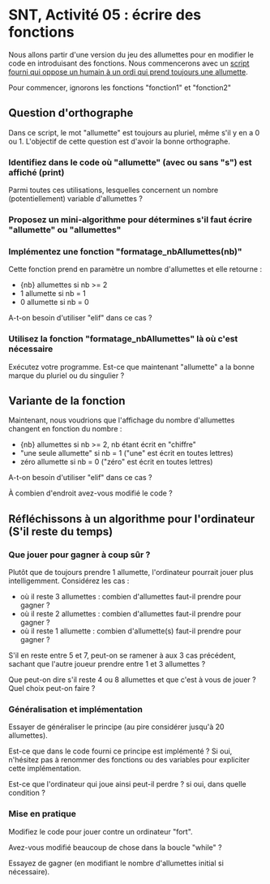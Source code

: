 # SNT, Activité 05 : écrire des fonctions

Nous allons partir d'une version du jeu des allumettes pour en modifier le code en introduisant des fonctions. 
Nous commencerons avec un [script fourni qui oppose un humain à un ordi qui prend toujours une allumette](05_allumettes.py). 

Pour commencer, ignorons les fonctions "fonction1" et "fonction2"

## Question d'orthographe

Dans ce script, le mot "allumette" est toujours au pluriel, même s'il y en a 0 ou 1. L'objectif de cette question est d'avoir la bonne orthographe.

### Identifiez dans le code où "allumette" (avec ou sans "s") est affiché (print)

Parmi toutes ces utilisations, lesquelles concernent un nombre (potentiellement) variable d'allumettes ?

### Proposez un mini-algorithme pour détermines s'il faut écrire "allumette" ou "allumettes"

### Implémentez une fonction "formatage_nbAllumettes(nb)"

Cette fonction prend en paramètre un nombre d'allumettes et elle retourne : 
 - {nb} allumettes si nb >= 2
 - 1 allumette si nb = 1
 - 0 allumette si nb = 0

A-t-on besoin d'utiliser "elif" dans ce cas ?

### Utilisez la fonction "formatage_nbAllumettes" là où c'est nécessaire

Exécutez votre programme. Est-ce que maintenant "allumette" a la bonne marque du pluriel ou du singulier ?


## Variante de la fonction

Maintenant, nous voudrions que l'affichage du nombre d'allumettes changent en fonction du nombre : 
 - {nb} allumettes si nb >= 2, nb étant écrit en "chiffre"
 - "une seule allumette" si nb = 1 ("une" est écrit en toutes lettres)
 - zéro allumette si nb = 0 ("zéro" est écrit en toutes lettres)

A-t-on besoin d'utiliser "elif" dans ce cas ?

À combien d'endroit avez-vous modifié le code ? 

## Réfléchissons à un algorithme pour l'ordinateur (S'il reste du temps)

### Que jouer pour gagner à coup sûr ? 

Plutôt que de toujours prendre 1 allumette, l'ordinateur pourrait jouer plus intelligemment. Considérez les cas :
 - où il reste 3 allumettes : combien d'allumettes faut-il prendre pour gagner ? 
 - où il reste 2 allumettes : combien d'allumettes faut-il prendre pour gagner ? 
 - où il reste 1 allumette : combien d'allumette(s) faut-il prendre pour gagner ? 

S'il en reste entre 5 et 7, peut-on se ramener à aux 3 cas précédent, sachant que l'autre joueur prendre entre 1 et 3 allumettes ? 

Que peut-on dire s'il reste 4 ou 8 allumettes et que c'est à vous de jouer ? Quel choix peut-on faire ? 

### Généralisation et implémentation

Essayer de généraliser le principe (au pire considérer jusqu'à 20 allumettes).

Est-ce que dans le code fourni ce principe est implémenté ? Si oui, n'hésitez pas à renommer des fonctions ou des variables pour expliciter cette implémentation.

Est-ce que l'ordinateur qui joue ainsi peut-il perdre ? si oui, dans quelle condition ? 

### Mise en pratique

Modifiez le code pour jouer contre un ordinateur "fort".

Avez-vous modifié beaucoup de chose dans la boucle "while" ?

Essayez de gagner (en modifiant le nombre d'allumettes initial si nécessaire).
